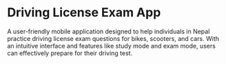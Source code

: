 
# **Driving License Exam App**
A user-friendly mobile application designed to help individuals in Nepal practice driving license exam questions for bikes, scooters, and cars. 
With an intuitive interface and features like study mode and exam mode, users can effectively prepare for their driving test.
<br/>
